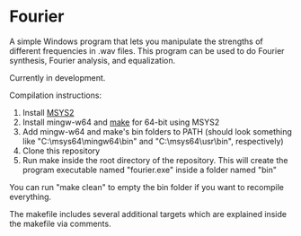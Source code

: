 # Fourier
A simple Windows program that lets you manipulate the strengths of different frequencies in .wav files. This program can be used to do Fourier synthesis, Fourier analysis, and equalization.

Currently in development.

Compilation instructions:
1. Install [MSYS2](https://www.msys2.org/)
2. Install mingw-w64 and [make](https://www.gnu.org/software/make/) for 64-bit using MSYS2
3. Add mingw-w64 and make's bin folders to PATH (should look something like "C:\msys64\mingw64\bin" and "C:\msys64\usr\bin", respectively)
4. Clone this repository
5. Run make inside the root directory of the repository. This will create the program executable named "fourier.exe" inside a folder named "bin"

You can run "make clean" to empty the bin folder if you want to recompile everything.

The makefile includes several additional targets which are explained inside the makefile via comments.
